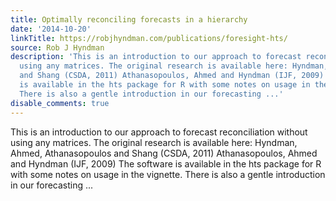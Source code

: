 ```yaml
---
title: Optimally reconciling forecasts in a hierarchy
date: '2014-10-20'
linkTitle: https://robjhyndman.com/publications/foresight-hts/
source: Rob J Hyndman
description: 'This is an introduction to our approach to forecast reconciliation without
  using any matrices. The original research is available here: Hyndman, Ahmed, Athanasopoulos
  and Shang (CSDA, 2011) Athanasopoulos, Ahmed and Hyndman (IJF, 2009) The software
  is available in the hts package for R with some notes on usage in the vignette.
  There is also a gentle introduction in our forecasting ...'
disable_comments: true
---
```

This is an introduction to our approach to forecast reconciliation without using any matrices. The original research is available here: Hyndman, Ahmed, Athanasopoulos and Shang (CSDA, 2011) Athanasopoulos, Ahmed and Hyndman (IJF, 2009) The software is available in the hts package for R with some notes on usage in the vignette. There is also a gentle introduction in our forecasting ...